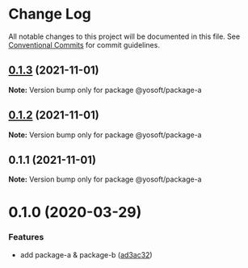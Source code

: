 # Change Log

All notable changes to this project will be documented in this file.
See [Conventional Commits](https://conventionalcommits.org) for commit guidelines.

## [0.1.3](https://github.com/yosoft/lerna-release-workflow/compare/@yosoft/package-a@0.1.2...@yosoft/package-a@0.1.3) (2021-11-01)

**Note:** Version bump only for package @yosoft/package-a





## [0.1.2](https://github.com/yosoft/lerna-release-workflow/compare/@yosoft/package-a@0.1.1...@yosoft/package-a@0.1.2) (2021-11-01)

**Note:** Version bump only for package @yosoft/package-a





## 0.1.1 (2021-11-01)

**Note:** Version bump only for package @yosoft/package-a





# 0.1.0 (2020-03-29)


### Features

* add package-a & package-b ([ad3ac32](https://github.com/jonwa/lerna-release-workflow/commit/ad3ac32b960f58ca7618a3d08a28295a4fabcccb))
